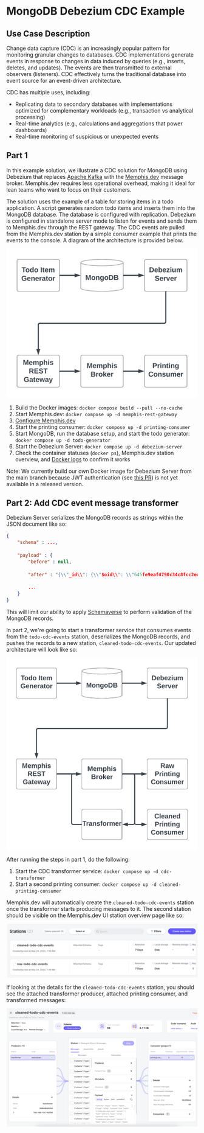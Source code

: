 # MongoDB Debezium CDC Example

## Use Case Description
Change data capture (CDC) is an increasingly popular pattern for monitoring
granular changes to databases. CDC implementations generate events in response
to changes in data induced by queries (e.g., inserts, deletes, and updates).
The events are then transmitted to external observers (listeners).  CDC effectively
turns the traditional database into event source for an event-driven architecture.

CDC has multiple uses, including:

* Replicating data to secondary databases with implementations optimized for complementary workloads (e.g., transaction vs analytical processing)
* Real-time analytics (e.g., calculations and aggregations that power dashboards)
* Real-time monitoring of suspicious or unexpected events

## Part 1
In this example solution, we illustrate a CDC solution for MongoDB using Debezium that
replaces [Apache Kafka](https://kafka.apache.org/) with the [Memphis.dev](https://github.com/memphisdev/memphis)
message broker.  Memphis.dev requires less operational overhead, making it ideal for lean
teams who want to focus on their customers.

The solution uses the example of a table for storing items in a todo application.  A script
generates random todo items and inserts them into the MongoDB database.  The database is
configured with replication.  Debezium is configured in standalone
server mode to listen for events and sends them to Memphis.dev through the REST gateway.
The CDC events are pulled from the Memphis.dev station by a simple consumer example
that prints the events to the console.  A diagram of the architecture is provided below.


![Solution architecture diagram](docs/solution_architecture_part1.png)


1. Build the Docker images:
   `docker compose build --pull --no-cache`
1. Start Memphis.dev:
   `docker compose up -d memphis-rest-gateway`
1. [Configure Memphis.dev](docs/setup_memphis.md)
1. Start the printing consumer:
   `docker compose up -d printing-consumer`
1. Start MongoDB, run the database setup, and start the todo generator:
   `docker compose up -d todo-generator`
1. Start the Debezium Server:
   `docker compose up -d debezium-server`
1. Check the container statuses (`docker ps`), Memphis.dev station overview, and [Docker logs](docs/inspect_logs.md) to confirm it works

Note: We currently build our own Docker image for Debezium Server from the main branch because JWT authentication (see [this PR](https://github.com/debezium/debezium-server/pull/20)) is not yet available in a released version.

## Part 2: Add CDC event message transformer
Debezium Server serializes the MongoDB records as strings within the JSON document like so:

```json
{
	"schema" : ...,

	"payload" : {
		"before" : null,

		"after" : "{\\"_id\\": {\\"$oid\\": \\"645fe9eaf4790c34c8fcc2ed\\"},\\"creation_timestamp\\": {\\"$date\\": 1684007402978},\\"due_date\\": {\\"$date\\": 1684266602978},\\"description\\": \\"buy milk\\",\\"completed\\": false}",

		...
	}
}
```

This will limit our ability to apply [Schemaverse](https://docs.memphis.dev/memphis/memphis/schemaverse-schema-management) to perform validation of the MongoDB records.

In part 2, we're going to start a transformer service that consumes events from the `todo-cdc-events` station, deserializes the MongoDB records, and pushes the records to a new station, `cleaned-todo-cdc-events`.  Our updated architecture will look like so:

![Solution architecture diagram](docs/solution_architecture_part2.png)

After running the steps in part 1, do the following:

1. Start the CDC transformer service:
   `docker compose up -d cdc-transformer`
1. Start a second printing consumer:
   `docker compose up -d cleaned-printing-consumer`

Memphis.dev will automatically create the `cleaned-todo-cdc-events` station once the transformer starts producing messages to it.
The second station should be visible on the Memphis.dev UI station overview page like so:

![Station overview with two stations](docs/memphis_ui_station_overview2.png)

If looking at the details for the `cleaned-todo-cdc-events` station, you should see the attached transformer producer,
attached printing consumer, and transformed messages:

![Cleaned station overview](docs/memphis_ui_cleaned_station_with_messages.png)


